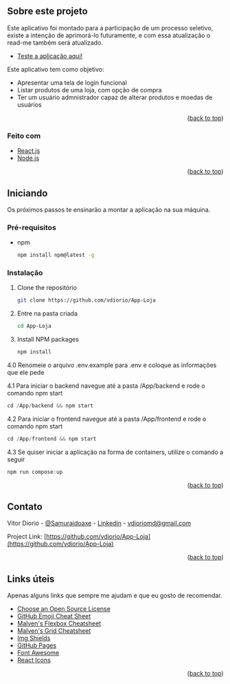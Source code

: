 <!-- ABOUT THE PROJECT -->
## Sobre este projeto

Este aplicativo foi montado para a participação de um processo seletivo, existe a intenção de aprimorá-lo futuramente, e com essa atualização o read-me também será atualizado.

* [Teste a aplicação aqui!](https://stately-custard-702fb3.netlify.app)


Este aplicativo tem como objetivo:
* Apresentar uma tela de login funcional
* Listar produtos de uma loja, com opção de compra
* Ter um usuário admnistrador capaz de alterar produtos e moedas de usuários

<p align="right">(<a href="#top">back to top</a>)</p>



### Feito com

* [React.js](https://reactjs.org/)
* [Node.js](https://nodejs.org/)

<p align="right">(<a href="#top">back to top</a>)</p>



<!-- GETTING STARTED -->
## Iniciando

Os próximos passos te ensinarão a montar a aplicação na sua máquina.

### Pré-requisitos

* npm
  ```sh
  npm install npm@latest -g
  ```

### Instalação

1. Clone the repositório
   ```sh
   git clone https://github.com/vdiorio/App-Loja
   ```
2. Entre na pasta criada
   ```sh
   cd App-Loja
   ```
3. Install NPM packages
   ```sh
   npm install
   ```
4.0 Renomeie o arquivo .env.example para .env e coloque as informações que ele pede

4.1 Para iniciar o backend navegue até a pasta /App/backend e rode o comando npm start
   ```js
   cd /App/backend && npm start
   ```
4.2 Para iniciar o frontend navegue até a pasta /App/frontend e rode o comando npm start
   ```js
   cd /App/frontend && npm start
   ```
4.3 Se quiser iniciar a  aplicação na forma de containers, utilize o comando a seguir
   ```js
   npm run compose:up
   ```

<p align="right">(<a href="#top">back to top</a>)</p>


<!-- CONTACT -->
## Contato

Vitor Diorio - [@Samuraidoaxe](https://twitter.com/Samuraidoaxe) - [Linkedin](https://www.linkedin.com/in/vitordiorio/) - vdioriomd@gmail.com

Project Link: [https://github.com/vdiorio/App-Loja](https://github.com/vdiorio/App-Loja)

<p align="right">(<a href="#top">back to top</a>)</p>



<!-- ACKNOWLEDGMENTS -->
## Links úteis

Apenas alguns links que sempre me ajudam e que eu gosto de recomendar.

* [Choose an Open Source License](https://choosealicense.com)
* [GitHub Emoji Cheat Sheet](https://www.webpagefx.com/tools/emoji-cheat-sheet)
* [Malven's Flexbox Cheatsheet](https://flexbox.malven.co/)
* [Malven's Grid Cheatsheet](https://grid.malven.co/)
* [Img Shields](https://shields.io)
* [GitHub Pages](https://pages.github.com)
* [Font Awesome](https://fontawesome.com)
* [React Icons](https://react-icons.github.io/react-icons/search)

<p align="right">(<a href="#top">back to top</a>)</p>
